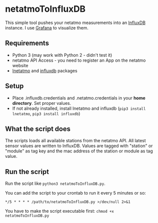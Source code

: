 # netatmoToInfluxDB
This simple tool pushes your netatmo measurements into an [InfluxDB](https://github.com/influxdata/influxdb) instance. I use [Grafana](https://grafana.com/)  to visualize them.

## Requirements

- Python 3 (may work with Python 2 - didn't test it)
- netatmo API Access - you need to register an App on the netatmo website
- [lnetatmo](https://github.com/philippelt/netatmo-api-python) and [influxdb](https://github.com/influxdata/influxdb-python) packages

## Setup

- Place .influxdb.credentials and .netatmo.credentials in your **home directory**. Set proper values.
- If not already installed, install lnetatmo and influxdb (`pip3 install lnetatmo`, `pip3 install influxdb`)

## What the script does

The scripts loads all available stations from the netatmo API. All latest sensor values are written to InfluxDB. Values are tagged with "station" or "module" as tag key and the mac address of the station or module as tag value.

## Run the script

Run the script like `python3 netatmoToInfluxDB.py`. 

You can add the script to your crontab to run it every 5 minutes or so:

`*/5 * * * * /path/to/netatmoToInfluxDB.py >/dev/null 2>&1`

You have to make the script executable first: `chmod +x netatmoToInfluxDB.py`
